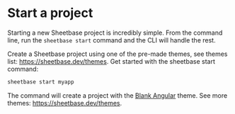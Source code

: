 # Start a project

Starting a new Sheetbase project is incredibly simple. From the command line, run the `sheetbase start` command and the CLI will handle the rest.

Create a Sheetbase project using one of the pre-made themes, see themes list: <https://sheetbase.dev/themes>. Get started with the sheetbase start command:

```sh
sheetbase start myapp
```

The command will create a project with the [Blank Angular](https://sheetbase.dev/theme/blank-angular) theme. See more themes: <https://sheetbase.dev/themes>.